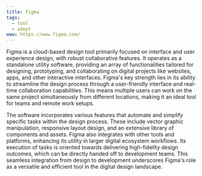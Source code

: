 ```yaml
---
title: Figma
tags:
  - tool
  - adopt
www: https://www.figma.com/
---
```

Figma is a cloud-based design tool primarily focused on interface and user experience design, with robust collaborative features. It operates as a standalone utility software, providing an array of functionalities tailored for designing, prototyping, and collaborating on digital projects like websites, apps, and other interactive interfaces. Figma's key strength lies in its ability to streamline the design process through a user-friendly interface and real-time collaboration capabilities. This means multiple users can work on the same project simultaneously from different locations, making it an ideal tool for teams and remote work setups.

The software incorporates various features that automate and simplify specific tasks within the design process. These include vector graphic manipulation, responsive layout design, and an extensive library of components and assets. Figma also integrates with other tools and platforms, enhancing its utility in larger digital ecosystem workflows. Its execution of tasks is oriented towards delivering high-fidelity design outcomes, which can be directly handed off to development teams. This seamless integration from design to development underscores Figma's role as a versatile and efficient tool in the digital design landscape.